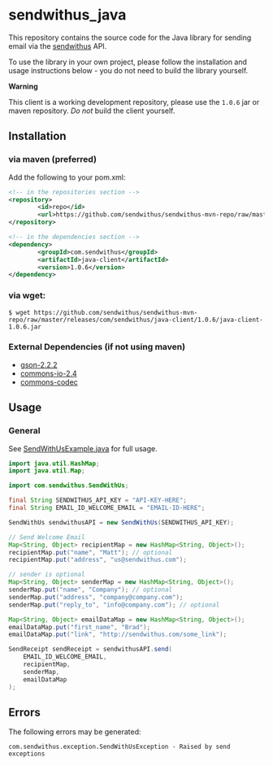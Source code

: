 # sendwithus_java

This repository contains the source code for the  Java library for sending email via the [sendwithus](http://sendwithus.com) API.

To use the library in your own project, please follow the installation and usage instructions below - you do not need to build the library yourself.

**Warning**

This client is a working development repository, please use the `1.0.6` jar or maven repository. _Do not_ build 
the client yourself.

## Installation

### via maven (preferred)

Add the following to your pom.xml:

```xml
<!-- in the repositories section -->
<repository>
        <id>repo</id>
        <url>https://github.com/sendwithus/sendwithus-mvn-repo/raw/master/releases</url>
</repository>

<!-- in the dependencies section -->
<dependency>
        <groupId>com.sendwithus</groupId>
        <artifactId>java-client</artifactId>
        <version>1.0.6</version>
</dependency>
```
### via wget:

    $ wget https://github.com/sendwithus/sendwithus-mvn-repo/raw/master/releases/com/sendwithus/java-client/1.0.6/java-client-1.0.6.jar

### External Dependencies (if not using maven)
 - [gson-2.2.2](http://google-gson.googlecode.com/files/google-gson-2.2.2-release.zip)
 - [commons-io-2.4](http://commons.apache.org/proper/commons-io/)
 - [commons-codec](http://commons.apache.org/proper/commons-codec/)

## Usage

### General

See [SendWithUsExample.java](https://github.com/sendwithus/sendwithus_java/blob/master/example/src/main/java/com/sendwithus/client/example/SendWithUsExample.java) for full usage.

```java
import java.util.HashMap;
import java.util.Map;

import com.sendwithus.SendWithUs;

final String SENDWITHUS_API_KEY = "API-KEY-HERE";
final String EMAIL_ID_WELCOME_EMAIL = "EMAIL-ID-HERE";

SendWithUs sendwithusAPI = new SendWithUs(SENDWITHUS_API_KEY);

// Send Welcome Email
Map<String, Object> recipientMap = new HashMap<String, Object>();
recipientMap.put("name", "Matt"); // optional
recipientMap.put("address", "us@sendwithus.com");

// sender is optional
Map<String, Object> senderMap = new HashMap<String, Object>();
senderMap.put("name", "Company"); // optional
senderMap.put("address", "company@company.com");
senderMap.put("reply_to", "info@company.com"); // optional

Map<String, Object> emailDataMap = new HashMap<String, Object>();
emailDataMap.put("first_name", "Brad");
emailDataMap.put("link", "http://sendwithus.com/some_link");

SendReceipt sendReceipt = sendwithusAPI.send(
    EMAIL_ID_WELCOME_EMAIL,
    recipientMap,
    senderMap,
    emailDataMap
);
```


## Errors

The following errors may be generated:

    com.sendwithus.exception.SendWithUsException - Raised by send exceptions
